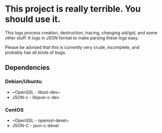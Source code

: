 # This project is really terrible. You should use it.

This logs process creation, destruction, tracing, changing uid/gid,
and some other stuff. It logs in JSON format to make parsing these
logs easy.

Please be advised that this is currently very crude, incomplete, and
probably has all kinds of bugs.

## Dependencies

### Debian/Ubuntu
- ~OpenSSL - libssl-dev~
- JSON-c  - libjson-c-dev

### CentOS
- ~OpenSSL - openssl-devel~
- JSON-C  - json-c-devel

